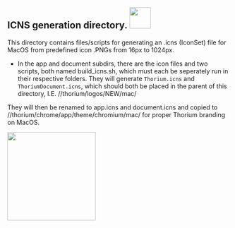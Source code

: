 ## ICNS generation directory. <img src="https://github.com/Alex313031/Thorium/blob/main/logos/NEW/mac/icon_2048px.png" width="48">

This directory contains files/scripts for generating an .icns (IconSet) file for MacOS from predefined icon .PNGs from 16px to 1024px.

 - In the app and document subdirs, there are the icon files and two scripts, both named build_icns.sh, which must each be seperately run in their respective folders.
They will generate `Thorium.icns` and `ThoriumDocument.icns`, which should both be placed in the parent of this directory, I.E. //thorium/logos/NEW/mac/

They will then be renamed to app.icns and document.icns and copied to //thorium/chrome/app/theme/chromium/mac/ for proper Thorium branding on MacOS.

<img src="https://github.com/Alex313031/Thorium/blob/main/logos/NEW/mac/apple.png" width="200">
